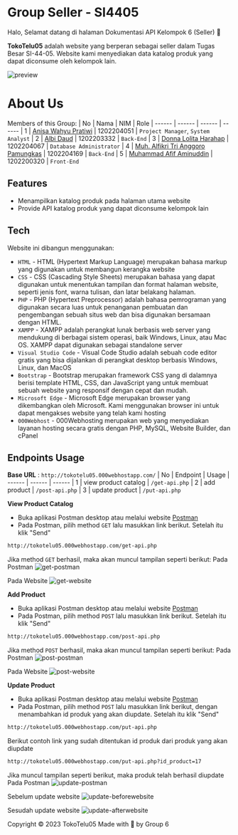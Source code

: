 # Group Seller - SI4405

Halo, Selamat datang di halaman Dokumentasi API Kelompok 6 (Seller) 👋

**TokoTelu05** adalah website yang berperan sebagai seller dalam Tugas Besar SI-44-05. Website kami menyediakan data katalog produk yang dapat diconsume oleh kelompok lain.

![preview](https://github.com/albidaud/TokoTelu05-Seller/blob/main/asset/TUBES%20EAI.png)

# About Us

Members of this Group:
| No | Nama | NIM | Role
| ------ | ------ | ------ | ------
| 1 | [Anisa Wahyu Pratiwi](https://www.instagram.com/anisawpr_/) | 1202204051 | `Project Manager`, `System Analyst`
| 2 | [Albi Daud](https://www.instagram.com/the.dwd/) | 1202203332 | `Back-End`
| 3 | [Donna Lolita Harahap](https://www.instagram.com/donalolitaaaa/) | 1202204067 | `Database Administrator`
| 4 | [Muh. Alfikri Tri Anggoro Pamungkas](https://www.instagram.com/mhmmd_alfikri05/) | 1202204169 | `Back-End`
| 5 | [Muhammad Afif Aminuddin](https://www.instagram.com/afifld/) | 1202200320 | `Front-End`

## Features

- Menampilkan katalog produk pada halaman utama website
- Provide API katalog produk yang dapat diconsume kelompok lain

## Tech

Website ini dibangun menggunakan:

- `HTML` - HTML (Hypertext Markup Language) merupakan bahasa markup yang digunakan untuk membangun kerangka website
- `CSS` - CSS (Cascading Style Sheets) merupakan bahasa yang dapat digunakan untuk menentukan tampilan dan format halaman website, seperti jenis font, warna tulisan, dan latar belakang halaman.
- `PHP` - PHP (Hypertext Preprocessor) adalah bahasa pemrograman yang digunakan secara luas untuk penanganan pembuatan dan pengembangan sebuah situs web dan bisa digunakan bersamaan dengan HTML.
- `XAMPP` - XAMPP adalah perangkat lunak berbasis web server yang mendukung di berbagai sistem operasi, baik Windows, Linux, atau Mac OS. XAMPP dapat digunakan sebagai standalone server
- `Visual Studio Code` - Visual Code Studio adalah sebuah code editor gratis yang bisa dijalankan di perangkat desktop berbasis Windows, Linux, dan MacOS
- `Bootstrap` - Bootstrap merupakan framework CSS yang di dalamnya berisi template HTML, CSS, dan JavaScript yang untuk membuat sebuah website yang responsif dengan cepat dan mudah.
- `Microsoft Edge` - Microsoft Edge merupakan browser yang dikembangkan oleh Microsoft. Kami menggunakan browser ini untuk dapat mengakses website yang telah kami hosting
- `000Webhost` - 000Webhosting merupakan web yang menyediakan layanan hosting secara gratis dengan PHP, MySQL, Website Builder, dan cPanel

## Endpoints Usage

**Base URL** : `http://tokotelu05.000webhostapp.com/`
| No | Endpoint | Usage
| ------ | ------ | ------
| 1 | view product catalog | `/get-api.php`
| 2 | add product | `/post-api.php`
| 3 | update product | `/put-api.php`

**View Product Catalog**

- Buka aplikasi Postman desktop atau melalui website [Postman](postman.com)
- Pada Postman, pilih method `GET` lalu masukkan link berikut. Setelah itu klik "Send"

```sh
http://tokotelu05.000webhostapp.com/get-api.php
```

Jika method `GET` berhasil, maka akan muncul tampilan seperti berikut:
Pada Postman
![get-postman](https://github.com/albidaud/TokoTelu05-Seller/blob/main/asset/get%20tokotelu.png)

Pada Website
![get-website](https://github.com/albidaud/TokoTelu05-Seller/blob/main/asset/LandingPage.png)

**Add Product**

- Buka aplikasi Postman desktop atau melalui website [Postman](postman.com)
- Pada Postman, pilih method `POST` lalu masukkan link berikut. Setelah itu klik "Send"

```sh
http://tokotelu05.000webhostapp.com/post-api.php
```

Jika method `POST` berhasil, maka akan muncul tampilan seperti berikut:
Pada Postman
![post-postman](https://github.com/albidaud/TokoTelu05-Seller/blob/main/asset/post%20nambahin%20produk.png)

Pada Website
![post-website](https://github.com/albidaud/TokoTelu05-Seller/blob/main/asset/tampilan%20post%20produk%20yang%20berhasil%20ditambahkan.png)

**Update Product**

- Buka aplikasi Postman desktop atau melalui website [Postman](postman.com)
- Pada Postman, pilih method `POST` lalu masukkan link berikut, dengan menambahkan id produk yang akan diupdate. Setelah itu klik "Send"

```sh
http://tokotelu05.000webhostapp.com/put-api.php
```

Berikut contoh link yang sudah ditentukan id produk dari produk yang akan diupdate

```sh
http://tokotelu05.000webhostapp.com/put-api.php?id_product=17
```

Jika muncul tampilan seperti berikut, maka produk telah berhasil diupdate
Pada Postman
![update-postman](https://github.com/albidaud/TokoTelu05-Seller/blob/main/asset/post%20update%20produk.png)

Sebelum update website
![update-beforewebsite](https://github.com/albidaud/TokoTelu05-Seller/blob/main/asset/sebelum%20update%20website.png)

Sesudah update website
![update-afterwebsite](https://github.com/albidaud/TokoTelu05-Seller/blob/main/asset/pada%20website%20sesudah%20di%20update.png)

Copyright © 2023 TokoTelu05
Made with 💜 by Group 6
